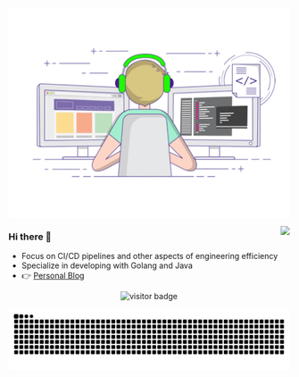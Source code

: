 

<p align="center">
  <img align="center" src="https://github.com/NoSugarCoffee/NoSugarCoffee/blob/main/developer.gif"/>
  </p>

  <img align="right" src="https://github-readme-stats.vercel.app/api?username=NoSugarCoffee&show_icons=true&icon_color=805AD5&text_color=718096&bg_color=ffffff&hide_title=true" />



### Hi there 👋

- Focus on CI/CD pipelines and other aspects of engineering efficiency
- Specialize in developing with Golang and Java
- 👉 [Personal Blog](https://nosugarcoffee.github.io/)

<p  align="center">
  <img src="https://visitor-badge.laobi.icu/badge?page_id=NoSugarCoffee.NoSugarCoffee" alt="visitor badge"/>       
</p>

![contribute](https://github.com/NoSugarCoffee/NoSugarCoffee/blob/output/github-contribution-grid-snake.svg)

